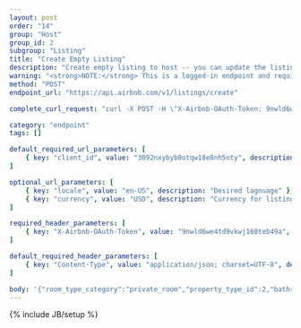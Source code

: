 ```yaml
---
layout: post
order: "14"
group: "Host"
group_id: 2
subgroup: "Listing"
title: "Create Empty Listing"
description: "Create empty listing to host -- you can update the listing with information in other requests."
warning: "<strong>NOTE:</strong> This is a logged-in endpoint and requires an <strong>access_token</strong>. See <a href=\"#login-by-email\">Login Endpoints.</a>"
method: "POST"
endpoint_url: "https://api.airbnb.com/v1/listings/create"

complete_curl_request: "curl -X POST -H \"X-Airbnb-OAuth-Token: 9nwld6we4td9vkwj160teb49a\" -H \"Content-Type: application/json; charset=UTF-8\" --data '{\"room_type_category\":\"private_room\",\"property_type_id\":2,\"bathrooms\":1,\"person_capacity\":1,\"beds\":1,\"bedrooms\":1,\"city\":\"Sunnyvale, California, US\"}' --compressed https://api.airbnb.com/v1/listings/create?client_id=3092nxybyb0otqw18e8nh5nty&locale=en-US&currency=USD"

category: "endpoint"
tags: []

default_required_url_parameters: [
	{ key: "client_id", value: "3092nxybyb0otqw18e8nh5nty", description: "API Key" }
]

optional_url_parameters: [
	{ key: "locale", value: "en-US", description: "Desired lagnuage" },
	{ key: "currency", value: "USD", description: "Currency for listings" }
]

required_header_parameters: [
	{ key: "X-Airbnb-OAuth-Token", value: "9nwld6we4td9vkwj160teb49a", description: "Airbnb auth token (from auth-ing with login endpoints)" }
]

default_required_header_parameters: [
	{ key: "Content-Type", value: "application/json; charset=UTF-8", description: "Content type" }
]

body: '{"room_type_category":"private_room","property_type_id":2,"bathrooms":1,"person_capacity":1,"beds":1,"bedrooms":1,"city":"Sunnyvale, California, US"}'
---
```

{% include JB/setup %}
